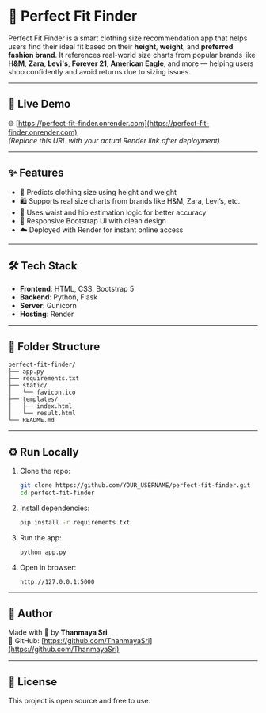 # 👗 Perfect Fit Finder

Perfect Fit Finder is a smart clothing size recommendation app that helps users find their ideal fit based on their **height**, **weight**, and **preferred fashion brand**. It references real-world size charts from popular brands like **H&M**, **Zara**, **Levi's**, **Forever 21**, **American Eagle**, and more — helping users shop confidently and avoid returns due to sizing issues.

---

## 🚀 Live Demo  
🌐 [https://perfect-fit-finder.onrender.com](https://perfect-fit-finder.onrender.com)  
*(Replace this URL with your actual Render link after deployment)*

---

## ✨ Features

- 🔢 Predicts clothing size using height and weight
- 🛍️ Supports real size charts from brands like H&M, Zara, Levi’s, etc.
- 🧠 Uses waist and hip estimation logic for better accuracy
- 🎨 Responsive Bootstrap UI with clean design
- ☁️ Deployed with Render for instant online access

---

## 🛠️ Tech Stack

- **Frontend**: HTML, CSS, Bootstrap 5
- **Backend**: Python, Flask
- **Server**: Gunicorn
- **Hosting**: Render

---

## 📂 Folder Structure

```
perfect-fit-finder/
├── app.py
├── requirements.txt
├── static/
│   └── favicon.ico
├── templates/
│   ├── index.html
│   └── result.html
└── README.md
```

---

## ⚙️ Run Locally

1. Clone the repo:
   ```bash
   git clone https://github.com/YOUR_USERNAME/perfect-fit-finder.git
   cd perfect-fit-finder
   ```

2. Install dependencies:
   ```bash
   pip install -r requirements.txt
   ```

3. Run the app:
   ```bash
   python app.py
   ```

4. Open in browser:
   ```
   http://127.0.0.1:5000
   ```

---

## 👤 Author

Made with 💙 by **Thanmaya Sri**  
🔗 GitHub: [https://github.com/ThanmayaSri](https://github.com/ThanmayaSri)

---

## 📄 License

This project is open source and free to use.

